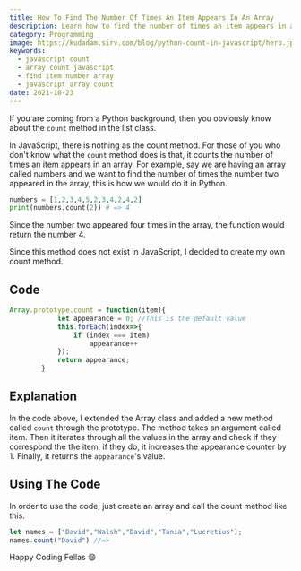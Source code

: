 ```yaml
---
title: How To Find The Number Of Times An Item Appears In An Array
description: Learn how to find the number of times an item appears in an array in JavaScript
category: Programming
image: https://kudadam.sirv.com/blog/python-count-in-javascript/hero.jpg
keywords:
  - javascript count	
  - array count javascript
  - find item number array
  - javascript array count
date: 2021-10-23
---
```


<p class="intro">
    If you are coming from a Python background, then you obviously know about the <code>count</code> method in the list class.
</p>

In JavaScript, there is nothing as the count method. For those of you who don't know what the `count` method does is that, it counts the number of times an item appears in an array. For example, say we are having an array called numbers and we want to find the number of times the number two appeared in the array, this is how we would do it in Python.

```python
numbers = [1,2,3,4,5,2,3,4,2,4,2]
print(numbers.count(2)) # => 4
```

Since the number two appeared four times in the array, the function would return the number 4.

 Since this method does not exist in JavaScript, I decided to create my own count method.

## Code

```javascript
Array.prototype.count = function(item){ 
			let appearance = 0; //This is the default value
			this.forEach(index=>{
				if (index === item)
					appearance++
			});
			return appearance;
		}
```



## Explanation

In the code above, I extended the Array class and added a new method called `count` through the prototype. The method takes an argument called item. Then it iterates through all the values in the array and check if they correspond the the item, if they do, it increases the appearance counter by 1. Finally, it returns the `appearance`'s value.

## Using The Code

In order to use the code, just create an array and call the count method like this.

```javascript
let names = ["David","Walsh","David","Tania","Lucretius"];
names.count("David") //=>
```

Happy Coding Fellas :smile:



